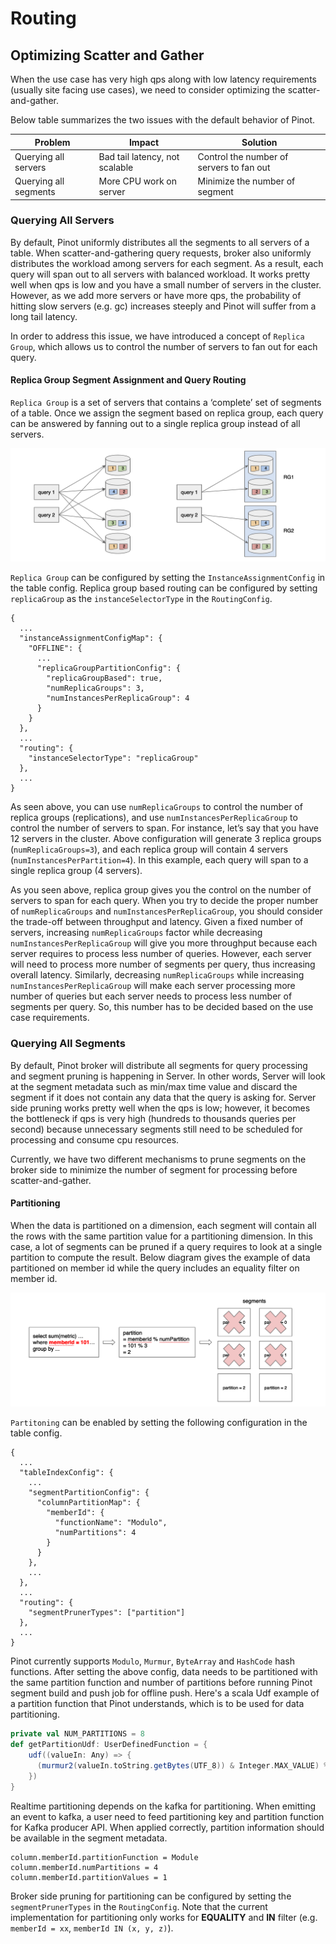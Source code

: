 # Routing

## Optimizing Scatter and Gather

When the use case has very high qps along with low latency requirements (usually site facing use cases), we need to consider optimizing the scatter-and-gather.

Below table summarizes the two issues with the default behavior of Pinot.

| Problem               | Impact                         | Solution                                 |
| --------------------- | ------------------------------ | ---------------------------------------- |
| Querying all servers  | Bad tail latency, not scalable | Control the number of servers to fan out |
| Querying all segments | More CPU work on server        | Minimize the number of segment           |

### Querying All Servers

By default, Pinot uniformly distributes all the segments to all servers of a table. When scatter-and-gathering query requests, broker also uniformly distributes the workload among servers for each segment. As a result, each query will span out to all servers with balanced workload. It works pretty well when qps is low and you have a small number of servers in the cluster. However, as we add more servers or have more qps, the probability of hitting slow servers (e.g. gc) increases steeply and Pinot will suffer from a long tail latency.

In order to address this issue, we have introduced a concept of `Replica Group`, which allows us to control the number of servers to fan out for each query.

#### Replica Group Segment Assignment and Query Routing

`Replica Group` is a set of servers that contains a ‘complete’ set of segments of a table. Once we assign the segment based on replica group, each query can be answered by fanning out to a single replica group instead of all servers.

![](../../../.gitbook/assets/replica-group.png)

`Replica Group` can be configured by setting the `InstanceAssignmentConfig` in the table config. Replica group based routing can be configured by setting `replicaGroup` as the `instanceSelectorType` in the `RoutingConfig`.

```
{
  ...
  "instanceAssignmentConfigMap": {
    "OFFLINE": {
      ...
      "replicaGroupPartitionConfig": {
        "replicaGroupBased": true,
        "numReplicaGroups": 3,
        "numInstancesPerReplicaGroup": 4
      }
    }
  },
  ...
  "routing": {
    "instanceSelectorType": "replicaGroup"
  },
  ...
}
```

As seen above, you can use `numReplicaGroups` to control the number of replica groups (replications), and use `numInstancesPerReplicaGroup` to control the number of servers to span. For instance, let’s say that you have 12 servers in the cluster. Above configuration will generate 3 replica groups (`numReplicaGroups=3`), and each replica group will contain 4 servers (`numInstancesPerPartition=4`). In this example, each query will span to a single replica group (4 servers).

As you seen above, replica group gives you the control on the number of servers to span for each query. When you try to decide the proper number of `numReplicaGroups` and `numInstancesPerReplicaGroup`, you should consider the trade-off between throughput and latency. Given a fixed number of servers, increasing `numReplicaGroups` factor while decreasing `numInstancesPerReplicaGroup` will give you more throughput because each server requires to process less number of queries. However, each server will need to process more number of segments per query, thus increasing overall latency. Similarly, decreasing `numReplicaGroups` while increasing `numInstancesPerReplicaGroup` will make each server processing more number of queries but each server needs to process less number of segments per query. So, this number has to be decided based on the use case requirements.

### Querying All Segments

By default, Pinot broker will distribute all segments for query processing and segment pruning is happening in Server. In other words, Server will look at the segment metadata such as min/max time value and discard the segment if it does not contain any data that the query is asking for. Server side pruning works pretty well when the qps is low; however, it becomes the bottleneck if qps is very high (hundreds to thousands queries per second) because unnecessary segments still need to be scheduled for processing and consume cpu resources.

Currently, we have two different mechanisms to prune segments on the broker side to minimize the number of segment for processing before scatter-and-gather.

#### Partitioning

When the data is partitioned on a dimension, each segment will contain all the rows with the same partition value for a partitioning dimension. In this case, a lot of segments can be pruned if a query requires to look at a single partition to compute the result. Below diagram gives the example of data partitioned on member id while the query includes an equality filter on member id.

![](../../../.gitbook/assets/partitioning.png)

`Partitoning` can be enabled by setting the following configuration in the table config.

```
{
  ...
  "tableIndexConfig": {
    ...
    "segmentPartitionConfig": {
      "columnPartitionMap": {
        "memberId": {
          "functionName": "Modulo",
          "numPartitions": 4
        }
      }
    },
    ...
  },
  ...
  "routing": {
    "segmentPrunerTypes": ["partition"]
  },
  ...
}
```

Pinot currently supports `Modulo`, `Murmur`, `ByteArray` and `HashCode` hash functions. After setting the above config, data needs to be partitioned with the same partition function and number of partitions before running Pinot segment build and push job for offline push. Here's a scala Udf example of a partition function that Pinot understands, which is to be used for data partitioning.

```scala
private val NUM_PARTITIONS = 8
def getPartitionUdf: UserDefinedFunction = {
	udf((valueIn: Any) => {
	  (murmur2(valueIn.toString.getBytes(UTF_8)) & Integer.MAX_VALUE) % NUM_PARTITIONS
	})
}
```

Realtime partitioning depends on the kafka for partitioning. When emitting an event to kafka, a user need to feed partitioning key and partition function for Kafka producer API. When applied correctly, partition information should be available in the segment metadata.

```
column.memberId.partitionFunction = Module
column.memberId.numPartitions = 4
column.memberId.partitionValues = 1
```

Broker side pruning for partitioning can be configured by setting the `segmentPrunerTypes` in the `RoutingConfig`. Note that the current implementation for partitioning only works for **EQUALITY** and **IN** filter (e.g. `memberId = xx`, `memberId IN (x, y, z)`).
